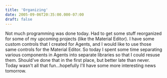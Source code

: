 ```yaml
---
title: 'Organizing'
date: 2005-09-06T20:35:00.000-07:00
draft: false
---
```


Not much programming was done today. Had to get some stuff reorganized for some of my upcoming projects (like the Material Editor). I have some custom controls that I created for Agents, and I would like to use those same controls for the Material Editor. So today I spent some time separating various components in Agents into separate libraries so that I could resuse them. Should've done that in the first place, but better late than never. Today wasn't all that fun...hopefully I'll have some more interesting news tomorrow.
